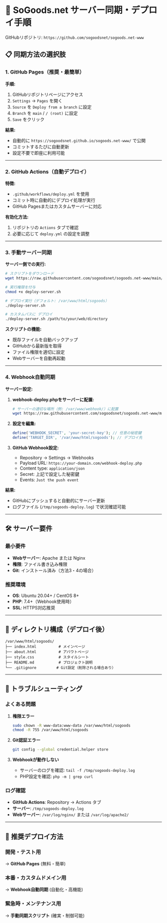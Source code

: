 # 🚀 SoGoods.net サーバー同期・デプロイ手順

GitHubリポジトリ: `https://github.com/sogoodsnet/sogoods.net-www`

## 📋 同期方法の選択肢

### 1. GitHub Pages（推奨・最簡単）

**手順:**
1. GitHubリポジトリページにアクセス
2. `Settings` → `Pages` を開く
3. `Source` を `Deploy from a branch` に設定
4. `Branch` を `main` / `/ (root)` に設定
5. `Save` をクリック

**結果:** 
- 自動的に `https://sogoodsnet.github.io/sogoods.net-www/` で公開
- コミットするたびに自動更新
- 設定不要で即座に利用可能

---

### 2. GitHub Actions（自動デプロイ）

**特徴:**
- `.github/workflows/deploy.yml` を使用
- コミット時に自動的にデプロイ処理が実行
- GitHub Pagesまたはカスタムサーバーに対応

**有効化方法:**
1. リポジトリの `Actions` タブで確認
2. 必要に応じて `deploy.yml` の設定を調整

---

### 3. 手動サーバー同期

**サーバー側での実行:**

```bash
# スクリプトをダウンロード
wget https://raw.githubusercontent.com/sogoodsnet/sogoods.net-www/main/deploy-server.sh

# 実行権限を付与
chmod +x deploy-server.sh

# デプロイ実行（デフォルト: /var/www/html/sogoods）
./deploy-server.sh

# カスタムパスに デプロイ
./deploy-server.sh /path/to/your/web/directory
```

**スクリプトの機能:**
- 既存ファイルを自動バックアップ
- GitHubから最新版を取得
- ファイル権限を適切に設定
- Webサーバーを自動再起動

---

### 4. Webhook自動同期

**サーバー設定:**

1. **webhook-deploy.phpをサーバーに配置:**
   ```bash
   # サーバーの適切な場所（例: /var/www/webhook/）に配置
   wget https://raw.githubusercontent.com/sogoodsnet/sogoods.net-www/main/webhook-deploy.php
   ```

2. **設定を編集:**
   ```php
   define('WEBHOOK_SECRET', 'your-secret-key'); // 任意の秘密鍵
   define('TARGET_DIR', '/var/www/html/sogoods'); // デプロイ先
   ```

3. **GitHub Webhook設定:**
   - Repository → Settings → Webhooks
   - Payload URL: `https://your-domain.com/webhook-deploy.php`
   - Content type: `application/json`
   - Secret: 上記で設定した秘密鍵
   - Events: `Just the push event`

**結果:**
- GitHubにプッシュすると自動的にサーバー更新
- ログファイル (`/tmp/sogoods-deploy.log`) で状況確認可能

---

## 🛠️ サーバー要件

### 最小要件
- **Webサーバー**: Apache または Nginx
- **権限**: ファイル書き込み権限
- **Git**: インストール済み（方法3・4の場合）

### 推奨環境
- **OS**: Ubuntu 20.04+ / CentOS 8+
- **PHP**: 7.4+（Webhook使用時）
- **SSL**: HTTPS対応推奨

---

## 📂 ディレクトリ構成（デプロイ後）

```
/var/www/html/sogoods/
├── index.html          # メインページ
├── about.html          # アバウトページ
├── style.css           # スタイルシート
├── README.md           # プロジェクト説明
└── .gitignore         # Git設定（削除される場合あり）
```

---

## 🔧 トラブルシューティング

### よくある問題

1. **権限エラー**
   ```bash
   sudo chown -R www-data:www-data /var/www/html/sogoods
   chmod -R 755 /var/www/html/sogoods
   ```

2. **Git認証エラー**
   ```bash
   git config --global credential.helper store
   ```

3. **Webhookが動作しない**
   - サーバーのログを確認: `tail -f /tmp/sogoods-deploy.log`
   - PHP設定を確認: `php -m | grep curl`

### ログ確認
- **GitHub Actions**: Repository → Actions タブ
- **サーバー**: `/tmp/sogoods-deploy.log`
- **Webサーバー**: `/var/log/nginx/` または `/var/log/apache2/`

---

## 🎯 推奨デプロイ方法

### 開発・テスト用
→ **GitHub Pages** (無料・簡単)

### 本番・カスタムドメイン用  
→ **Webhook自動同期** (自動化・高機能)

### 緊急時・メンテナンス用
→ **手動同期スクリプト** (確実・制御可能)